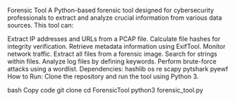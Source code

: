 Forensic Tool
A Python-based forensic tool designed for cybersecurity professionals to extract and analyze crucial information from various data sources. This tool can:

Extract IP addresses and URLs from a PCAP file.
Calculate file hashes for integrity verification.
Retrieve metadata information using ExifTool.
Monitor network traffic.
Extract all files from a forensic image.
Search for strings within files.
Analyze log files by defining keywords.
Perform brute-force attacks using a wordlist.
Dependencies:
hashlib
os
re
scapy
pytshark
pyewf
How to Run:
Clone the repository and run the tool using Python 3.

bash
Copy code
git clone <repository-url>
cd ForensicTool
python3 forensic_tool.py
